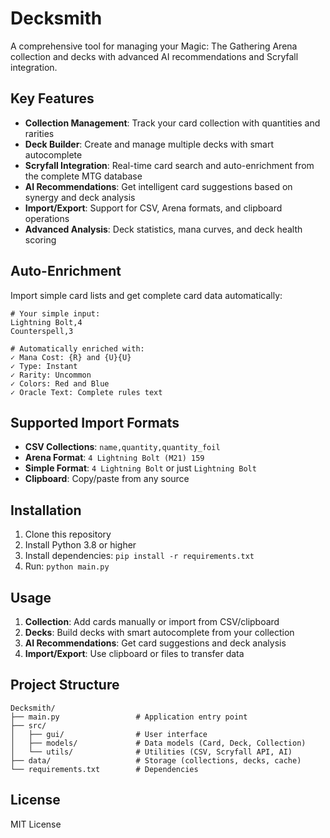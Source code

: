 # Decksmith

A comprehensive tool for managing your Magic: The Gathering Arena collection and decks with advanced AI recommendations and Scryfall integration.

## Key Features

- **Collection Management**: Track your card collection with quantities and rarities
- **Deck Builder**: Create and manage multiple decks with smart autocomplete
- **Scryfall Integration**: Real-time card search and auto-enrichment from the complete MTG database
- **AI Recommendations**: Get intelligent card suggestions based on synergy and deck analysis
- **Import/Export**: Support for CSV, Arena formats, and clipboard operations
- **Advanced Analysis**: Deck statistics, mana curves, and deck health scoring

## Auto-Enrichment

Import simple card lists and get complete card data automatically:

```
# Your simple input:
Lightning Bolt,4
Counterspell,3

# Automatically enriched with:
✓ Mana Cost: {R} and {U}{U}
✓ Type: Instant
✓ Rarity: Uncommon  
✓ Colors: Red and Blue
✓ Oracle Text: Complete rules text
```

## Supported Import Formats

- **CSV Collections**: `name,quantity,quantity_foil`
- **Arena Format**: `4 Lightning Bolt (M21) 159`
- **Simple Format**: `4 Lightning Bolt` or just `Lightning Bolt`
- **Clipboard**: Copy/paste from any source

## Installation

1. Clone this repository
2. Install Python 3.8 or higher
3. Install dependencies: `pip install -r requirements.txt`
4. Run: `python main.py`

## Usage

1. **Collection**: Add cards manually or import from CSV/clipboard
2. **Decks**: Build decks with smart autocomplete from your collection
3. **AI Recommendations**: Get card suggestions and deck analysis
4. **Import/Export**: Use clipboard or files to transfer data

## Project Structure

```
Decksmith/
├── main.py                 # Application entry point
├── src/
│   ├── gui/                # User interface
│   ├── models/             # Data models (Card, Deck, Collection)
│   └── utils/              # Utilities (CSV, Scryfall API, AI)
├── data/                   # Storage (collections, decks, cache)
└── requirements.txt        # Dependencies
```

## License

MIT License
